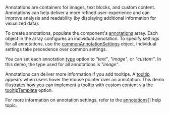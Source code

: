 Annotations are containers for images, text blocks, and custom content. Annotations can help deliver a more refined user-experience and can improve analysis and readability (by displaying additional information for visualized data).

To create annotations, populate the component's [annotations](/Documentation/ApiReference/Data_Visualization_Widgets/dxPieChart/Configuration/annotations/) array. Each object in the array configures an individual annotation. To specify settings for all annotations, use the [commonAnnotationSettings](/Documentation/ApiReference/Data_Visualization_Widgets/dxPieChart/Configuration/commonAnnotationSettings/) object. Individual settings take precedence over common settings.

You can set each annotation [type](/Documentation/ApiReference/Data_Visualization_Widgets/dxPieChart/Configuration/annotations/#type) option to *"text"*, *"image"*, or *"custom"*. In this demo, the type used for all annotations is *"image"*.

Annotations can deliver more information if you add tooltips. A [tooltip](/Documentation/ApiReference/Data_Visualization_Widgets/dxPieChart/Configuration/tooltip/) appears when users hover the mouse pointer over an annotation. This demo illustrates how you can implement a tooltip with custom content via the [tooltipTemplate](/Documentation/ApiReference/Data_Visualization_Widgets/dxPieChart/Configuration/annotations/#tooltipTemplate) option.

For more information on annotation settings, refer to the [annotations[]](/Documentation/ApiReference/Data_Visualization_Widgets/dxPieChart/Configuration/annotations/) help topic.
